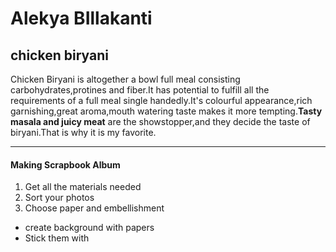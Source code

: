 # Alekya BIllakanti
## chicken biryani
Chicken Biryani is altogether a bowl full meal consisting carbohydrates,protines and fiber.It has potential to fulfill all the requirements of a full meal single handedly.It's colourful appearance,rich garnishing,great aroma,mouth watering taste makes it more tempting.**Tasty masala and juicy meat** are the showstopper,and they decide the taste of biryani.That is why it is my favorite.

---
#### Making Scrapbook Album
1. Get all the materials needed
2. Sort your photos
3. Choose paper and embellishment
* create background with papers
* Stick them with 
